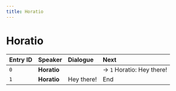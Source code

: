 ```yaml
---
title: Horatio
---
```


# Horatio


| Entry ID | Speaker | Dialogue | Next |
| :------- | :------ | :------- | :------------ |
| `0` | **Horatio** |  | → `1` Horatio: Hey there\! |
| `1` | **Horatio** | Hey there\! | End |
